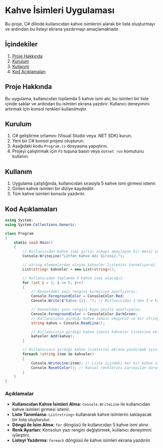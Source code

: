 # Kahve İsimleri Uygulaması

Bu proje, C# dilinde kullanıcıdan kahve isimlerini alarak bir liste oluşturmayı ve ardından bu listeyi ekrana yazdırmayı amaçlamaktadır.

## İçindekiler

1. [Proje Hakkında](#proje-hakkında)
2. [Kurulum](#kurulum)
3. [Kullanım](#kullanım)
4. [Kod Açıklamaları](#kod-açıklamaları)

## Proje Hakkında

Bu uygulama, kullanıcıdan toplamda 5 kahve ismi alır, bu isimleri bir liste içinde saklar ve ardından bu isimleri ekrana yazdırır. Kullanıcı deneyimini artırmak için konsol renkleri kullanılmıştır.

## Kurulum

1. C# geliştirme ortamını (Visual Studio veya .NET SDK) kurun.
2. Yeni bir C# konsol projesi oluşturun.
3. Aşağıdaki kodu `Program.cs` dosyasına yapıştırın.
4. Projeyi çalıştırmak için `F5` tuşuna basın veya `dotnet run` komutunu kullanın.

## Kullanım

1. Uygulama çalıştığında, kullanıcıdan sırasıyla 5 kahve ismi girmesi istenir.
2. Girilen kahve isimleri bir diziye kaydedilir.
3. Tüm kahve isimleri konsola yazdırılır.

## Kod Açıklamaları

```csharp
using System;
using System.Collections.Generic;

class Program
{
    static void Main()
    {
        // Kullanıcıdan kahve ismi girişi almayı amaçlayan bir mesaj yazdırıyoruz.
        Console.WriteLine("Lütfen Kahve Adı Giriniz."); 

        // string elemanlardan oluşan kahveler listesini tanımlıyoruz.
        List<string> kahveler = new List<string>(); 

        // Kullanıcıdan toplamda 5 kahve ismi alacağız.
        for (int i = 1; i <= 5; i++)
        {
            // Konsoldaki yazı rengini kırmızıya ayarlıyoruz.
            Console.ForegroundColor = ConsoleColor.Red; 
            Console.Write($"Kahve {i}: "); // Kullanıcıdan 1'den 5'e kadar olan kahve isimlerini girmesi için bir prompt gösteriyoruz.

            // Konsoldaki yazı rengini koyu yeşile ayarlıyoruz.
            Console.ForegroundColor = ConsoleColor.DarkGreen; 
            // Kullanıcının girdiği kahve ismini okuyoruz ve bir string değişkene kaydediyoruz.
            string kahve = Console.ReadLine(); 

            // Kullanıcının girdiği kahve ismini kahveler listesine ekliyoruz.
            kahveler.Add(kahve); 
        }

        // Kullanıcının girdiği kahve isimlerini ekrana yazdırmak için bir döngü başlatıyoruz.
        foreach (string item in kahveler)
        {
            Console.WriteLine(item); // Liste içindeki her bir kahve ismini konsola yazdırıyoruz.
            Console.ResetColor(); // Konsol renklerini varsayılan duruma döndürüyoruz.
        }
    }
}
```

### Açıklamalar

- **Kullanıcıdan Kahve İsimleri Alma:** `Console.WriteLine` ile kullanıcıdan kahve isimleri girmesi istenir.
- **Liste Tanımlama:** `List<string>` kullanarak kahve isimlerini saklayacak bir liste oluşturulur.
- **Döngü ile İsim Alma:** `for` döngüsü ile kullanıcıdan 5 kahve ismi alınır.
- **Renk Ayarları:** Konsolun yazı rengini değiştirmek, kullanıcı deneyimini iyileştirir.
- **Listeyi Yazdırma:** `foreach` döngüsü ile kahve isimleri ekrana yazdırılır. 
